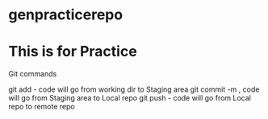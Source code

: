 # genpracticerepo

# This is for Practice

Git commands

git add - code will go from working dir to Staging area
git commit -m , code will go from Staging area to Local repo
git push - code will go from Local repo to remote repo

